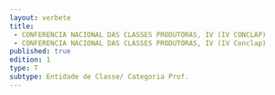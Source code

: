 ```yaml
---
layout: verbete
title:
 - CONFERENCIA NACIONAL DAS CLASSES PRODUTORAS, IV (IV CONCLAP)
 - CONFERENCIA NACIONAL DAS CLASSES PRODUTORAS, IV (IV Conclap)
published: true
edition: 1  
type: T
subtype: Entidade de Classe/ Categoria Prof.
---
```


